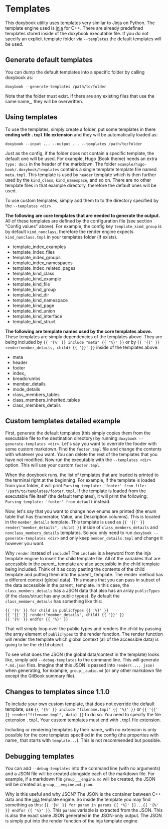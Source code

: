 # Templates

This doxybook utility uses templates very similar to Jinja on Python. The template engine used
is [inja](https://github.com/pantor/inja) for C++. There are already predefined templates stored inside of the doxybook
executable file. If you do not specify an explicit template folder via `--templates` the default templates will be used.

## Generate default templates

You can dump the default templates into a specific folder by calling doxybook as:

```
doxybook --generate-templates /path/to/folder
```

Note that the folder must exist. If there are any existing files that use the same name_, they will be overwritten.

## Using templates

To use the templates, simply create a folder, put some templates in there **ending with `.tmpl` file extension** and
they will be automatically loaded as:

```
doxybook --input ... --output ... --templates /path/to/folder
```

Just as the config, if the folder does not contain a specific template, the default one will be used. For example,
Hugo (Book theme) needs an extra `type: docs` in the header of the markdown. The
folder `example/hugo-book/.doxybook/templates` contains a single template template file named `meta.tmpl`. This template
is used by `header` template which is then further used by the `kind_class`, `kind_namespace`, and so on. There are no
other template files in that example directory, therefore the default ones will be used.

To use custom templates, simply add them to to the directory specified by the `--templates <dir>`.

**The following are core templates that are needed to generate the output.** All of these templates are defined by the
configuration file (see section "Config values" above). For example, the config key `template_kind_group` is by
default `kind_nonclass`, therefore the render engine expects `kind_nonclass.tmpl` in your templates folder (if exists).

* template_index_examples
* template_index_files
* template_index_groups
* template_index_namespaces
* template_index_related_pages
* template_kind_class
* template_kind_example
* template_kind_file
* template_kind_group
* template_kind_dir
* template_kind_namespace
* template_kind_page
* template_kind_union
* template_kind_interface
* template_kind_struct

**The following are template names used by the core templates above.** These templates are simply dependencies of the
templates above. They are being included by `{{ '{%' }} include "meta" {{ '%}' }}` or by `{{ '{{' }} render(member_details, child) {{ '}}' }}` inside of
the templates above.

* meta
* header
* footer
* index_
* breadcrumbs
* member_details
* mode_details
* class_members_tables
* class_members_inherited_tables
* class_members_details

## Custom templates detailed example

First, generate the default templates (this simply copies them from the executable file to the destination directory) by
running `doxybook --generate-templates <dir>`. Let's say you want to override the fooder with some custom markdown. Find
the `footer.tmpl` file and change the contents with whatever you want. You can delete the rest of the templates that you
have not modified. Now run the executable with the `--templates <dir>` option. This will use your custom `footer.tmpl`.

When the doxybook runs, the list of templates that are loaded is printed to the terminal right at the beginning. For
example, if the template is loaded from your folder, it will
print `Parsing template: 'footer' from file: '/path/to/templates/footer.tmpl`. If the template is loaded from the
executable file itself (the default templates), it will print the following: `Parsing template: 'footer' from default`
instead.

Now, let's say that you want to change how enums are printed (the enum table that has Enumerator, Value, and Description
columns). This is located in the `member_details` template. This template is used
as `{{ '{{' }} render("member_details", child) }}` inside of `class_members_details` and `nonclass_members_details` templates.
So you only need to run `doxybook --generate-templates <dir>` and only keep `member_details.tmpl` and change it however
you want.

Why `render` instead of `include`? The `include` is a keyword from the inja template engine to insert the child template
file. All of the variables that are accessible in the parent_ template are also accessible in the child template being
included. Think of it as copy pasting the contents of the child template and putting them into the parent_ template. The
render method has a different context (global data). This means that you can pass in subset of the data accessible in
the parent_ template. In this case, the `class_members_details` has a JSON data that also has an array `publicTypes` (if
the class/struct has any public types). By default the `class_members_details` has something like this:

```
{{ '{%' }} for child in publicTypes {{ '%}' }}
{{ '{{' }} render("member_details", child) {{ '}}' }}
{{ '{%' }} endfor {{ '%}' }}
```

That will simply loop over the public types and renders the child by passing the array element of `publicTypes` to the
render function. The render function will render the template which global context (all of the accessible data) is going
to be the `child` object.

To see what does the JSON (the global data/context in the template) looks like, simply add `--debug-templates` to the
command line. This will generate `*.md.json` files. Imagine that this JSON is passed into `render(..., json)` when
generating, for example, `group__audio.md` (or any other markdown file except the GitBook summary file).

## Changes to templates since 1.1.0

To include your own custom template, that does not override the default template, use `{{ '{%' }} include "filename.tmpl" {{ '%}' }}`
or `{{ '{{' }} render("filename.tmpl", data) }}` to do so. You need to specify the file extension `.tmpl`. Your custom templates
must end with `.tmpl` file extension.

Including or rendering templates by their name_ with no extension is only possible for the core templates specified in
the config (the properties with name_ that starts with `template...`). This is not recommended but possible.

## Debugging templates

You can add `--debug-templates` into the command line (with no arguments) and a JSON file will be created alongside each
of the markdown file. For example, if a markdown file `group___engine.md` will be created, the JSON will be created
as `group___engine.md.json`.

Why is this useful and why JSON? The JSON is the container between C++ data and
the [inja](https://github.com/pantor/inja) template engine. So inside the template you may find something as
this: `{{ '{%' }} for param in params {{ '%}' }}...{{ '{%' }} endfor {{ '%}' }}`. This `params` variable is extracted from the JSON. This is also the
exact same JSON generated in the JSON-only output. The JSON is simply put into the render function of the inja template
engine.
